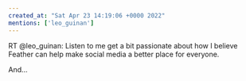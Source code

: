 ```yaml
---
created_at: "Sat Apr 23 14:19:06 +0000 2022"
mentions: ['leo_guinan']
---
```


RT @leo_guinan: Listen to me get a bit passionate about how I believe Feather can help make social media a better place for everyone.

And…